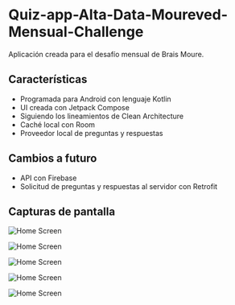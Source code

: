 # Quiz-app-Alta-Data-Moureved-Mensual-Challenge
Aplicación creada para el desafío mensual de Brais Moure.

## Características
- Programada para Android con lenguaje Kotlin
- UI creada con Jetpack Compose
- Siguiendo los lineamientos de Clean Architecture
- Caché local con Room
- Proveedor local de preguntas y respuestas

## Cambios a futuro
- API con Firebase
- Solicitud de preguntas y respuestas al servidor con Retrofit

## Capturas de pantalla
![Home Screen](https://github.com/BarriosPabloOk/Quiz-app-Alta-Data-Moureved-Mensual-Challenge/blob/main/screenshots/Screenshot_20220330_190327.png?raw=true)

![Home Screen](https://github.com/BarriosPabloOk/Quiz-app-Alta-Data-Moureved-Mensual-Challenge/blob/main/screenshots/Screenshot_20220330_190452.png?raw=true)

![Home Screen](https://github.com/BarriosPabloOk/Quiz-app-Alta-Data-Moureved-Mensual-Challenge/blob/main/screenshots/Screenshot_20220330_190521.png?raw=true)

![Home Screen](https://github.com/BarriosPabloOk/Quiz-app-Alta-Data-Moureved-Mensual-Challenge/blob/main/screenshots/Screenshot_20220330_190546.png?raw=true)

![Home Screen](https://github.com/BarriosPabloOk/Quiz-app-Alta-Data-Moureved-Mensual-Challenge/blob/main/screenshots/Screenshot_20220330_190304.png?raw=true)

